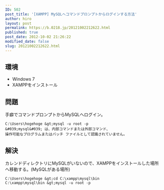 ```yaml
---
ID: 502
post_title: '[XAMPP] MySQLへコマンドプロンプトからログインする方法'
author: hiro
layout: post
permalink: https://b.0218.jp/20121002212622.html
published: true
post_date: 2012-10-02 21:26:22
modified_date: false
slug: 20121002212622.html
---
```

<!--more-->
## 環境

* Windows 7
* XAMPPをインストール

## 問題
手癖でコマンドプロンプトからMySQLへログイン。

```
C:\Users\hogehoge &gt;mysql -u root -p
&#039;mysql&#039; は、内部コマンドまたは外部コマンド、
操作可能なプログラムまたはバッチ ファイルとして認識されていません。
```

## 解決
カレンドディレクトリにMySQLがいないので、XAMPPをインストールした場所へ移動する。(MySQLがある場所)

```
C:\Users\hogehoge &gt;cd C:\xampp\mysql\bin
C:\xampp\mysql\bin &gt;mysql -u root -p
```